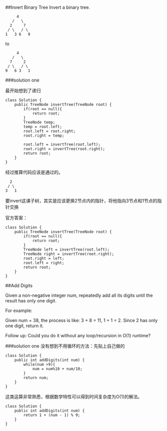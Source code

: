 ##Invert Binary Tree
Invert a binary tree.

	     4
	   /   \
	  2     7
	 / \   / \
	1   3 6   9
	
to

	     4
	   /   \
	  7     2
	 / \   / \
	9   6 3   1
	
###solution one

最开始想到了递归

	class Solution {
	    public TreeNode invertTree(TreeNode root) {
	        if(root == null){
	            return root;
	        }
	        TreeNode temp;
	        temp = root.left;
	        root.left = root.right;
	        root.right = temp;
	        
	        root.left = invertTree(root.left);
	        root.right = invertTree(root.right);
	        return root;
	    }
	}
	

经过推算代码应该是通过的。


      2
	 / \   
	3   1
	
要invert这课子树，其实是应该更换2节点内的指针，将他指向3节点和1节点的指针交换

官方答案：


	class Solution {
	    public TreeNode invertTree(TreeNode root) {
	        if(root == null){
	            return root;
	        }	        
	        TreeNode left = invertTree(root.left);
	        TreeNode right = invertTree(root.right);
	        root.right = left;
	        root.left = right;
	        return root;
	    }
	}
	
	
##Add Digits

Given a non-negative integer num, repeatedly add all its digits until the result has only one digit.

For example:

Given num = 38, the process is like: 3 + 8 = 11, 1 + 1 = 2. Since 2 has only one digit, return it.

Follow up:
Could you do it without any loop/recursion in O(1) runtime?

###solution one 
没有想到不用循环的方法：先贴上自己做的

	class Solution {
	    public int addDigits(int num) {
	        while(num >9){
	            num = num%10 + num/10;
	        }
	        return num;
	    }
	}
	
这类运算非常熟悉，根据数学特性可以得到时间复杂度为O(1)的解法。

	class Solution {
	    public int addDigits(int num) {
	        return 1 + (num - 1) % 9;
	    }
	}
